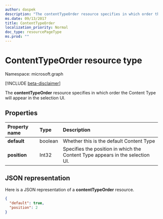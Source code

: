 ```yaml
---
author: daspek
description: "The contentTypeOrder resource specifies in which order the Content Type will appear in the selection UI."
ms.date: 09/13/2017
title: ContentTypeOrder
localization_priority: Normal
doc_type: resourcePageType
ms.prod: ""
---
```

# ContentTypeOrder resource type

Namespace: microsoft.graph

[!INCLUDE [beta-disclaimer](../../includes/beta-disclaimer.md)]

The **contentTypeOrder** resource specifies in which order the Content Type will appear in the selection UI.

## Properties

| Property name | Type    | Description
|:--------------|:--------|:----------------------------------------------------
| **default**   | boolean | Whether this is the default Content Type
| **position**  | Int32   | Specifies the position in which the Content Type appears in the selection UI.

## JSON representation

Here is a JSON representation of a **contentTypeOrder** resource.
<!-- { "blockType": "resource", "@type": "microsoft.graph.contentTypeOrder", "@type.aka": "oneDrive.contentTypeOrderFacet" } -->

```json
{
  "default": true,
  "position": 2
}
```

<!--
{
  "type": "#page.annotation",
  "description": "",
  "keywords": "",
  "section": "documentation",
  "tocPath": "Resources/ContentTypeOrder",
  "suppressions": []
}
-->
